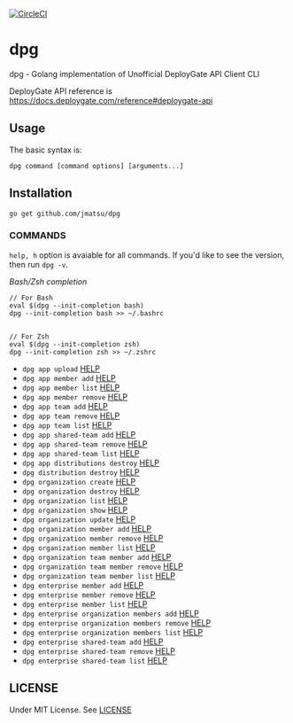 [![CircleCI](https://circleci.com/gh/jmatsu/dpg/tree/master.svg?style=svg)](https://circleci.com/gh/jmatsu/dpg/tree/master)

# dpg

dpg - Golang implementation of Unofficial DeployGate API Client CLI

DeployGate API reference is https://docs.deploygate.com/reference#deploygate-api

## Usage

The basic syntax is:

    dpg command [command options] [arguments...]

## Installation

```
go get github.com/jmatsu/dpg
```

### COMMANDS

`help, h` option is avaiable for all commands.
If you'd like to see the version, then run `dpg -v`.

*Bash/Zsh completion*

```
// For Bash
eval $(dpg --init-completion bash)
dpg --init-completion bash >> ~/.bashrc


// For Zsh
eval $(dpg --init-completion zsh)
dpg --init-completion zsh >> ~/.zshrc

```

- `dpg app upload` [HELP](./docs/app.upload.txt)
- `dpg app member add` [HELP](./docs/app.member.add.txt)
- `dpg app member list` [HELP](./docs/app.member.list.txt)
- `dpg app member remove` [HELP](./docs/app.member.remove.txt)
- `dpg app team add` [HELP](./docs/app.team.add.txt)
- `dpg app team remove` [HELP](./docs/app.team.remove.txt)
- `dpg app team list` [HELP](./docs/app.team.list.txt)
- `dpg app shared-team add` [HELP](./docs/app.shared-team.add.txt)
- `dpg app shared-team remove` [HELP](./docs/app.shared-team.remove.txt)
- `dpg app shared-team list` [HELP](./docs/app.shared-team.list.txt)
- `dpg app distributions destroy` [HELP](./docs/app.distributions.destroy.txt)
- `dpg distribution destroy` [HELP](./docs/distribution.destroy.txt)
- `dpg organization create` [HELP](./docs/organization.create.txt)
- `dpg organization destroy` [HELP](./docs/organization.destroy.txt)
- `dpg organization list` [HELP](./docs/organization.list.txt)
- `dpg organization show` [HELP](./docs/organization.show.txt)
- `dpg organization update` [HELP](./docs/organization.update.txt)
- `dpg organization member add` [HELP](./docs/organization.member.add.txt)
- `dpg organization member remove` [HELP](./docs/organization.member.remove.txt)
- `dpg organization member list` [HELP](./docs/organization.member.list.txt)
- `dpg organization team member add` [HELP](./docs/organization.team.member.add.txt)
- `dpg organization team member remove` [HELP](./docs/organization.team.member.remove.txt)
- `dpg organization team member list` [HELP](./docs/organization.team.member.list.txt)
- `dpg enterprise member add` [HELP](./docs/enterprise.member.add.txt)
- `dpg enterprise member remove` [HELP](./docs/enterprise.member.remove.txt)
- `dpg enterprise member list` [HELP](./docs/enterprise.member.list.txt)
- `dpg enterprise organization members add` [HELP](./docs/enterprise.organization.members.add.txt)
- `dpg enterprise organization members remove` [HELP](./docs/enterprise.organization.members.remove.txt)
- `dpg enterprise organization members list` [HELP](./docs/enterprise.organization.members.list.txt)
- `dpg enterprise shared-team add` [HELP](./docs/enterprise.shared-team.add.txt)
- `dpg enterprise shared-team remove` [HELP](./docs/enterprise.shared-team.remove.txt)
- `dpg enterprise shared-team list` [HELP](./docs/enterprise.shared-team.list.txt)

## LICENSE

Under MIT License. See [LICENSE](./LICENSE)
